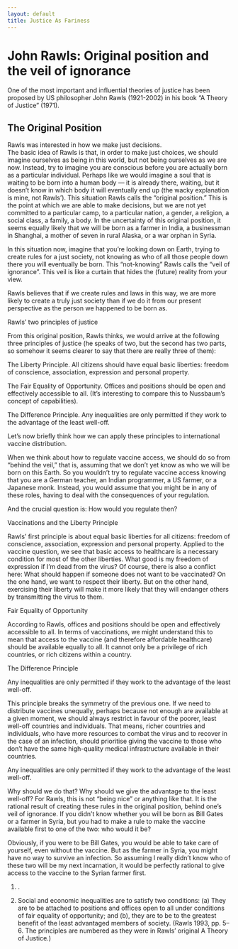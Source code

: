 ```yaml
---
layout: default
title: Justice As Fariness
---
```


# John Rawls: Original position and the veil of ignorance

One of the most important and influential theories of justice has been proposed by US philosopher John Rawls (1921-2002) in his book “A Theory of Justice” (1971).

## The Original Position

Rawls was interested in how we make just decisions.  
The basic idea of Rawls is that, in order to make just choices, we should imagine ourselves as being in this world, but not being ourselves as we are now. Instead, try to imagine you are conscious before you are actually born as a particular individual. Perhaps like we would imagine a soul that is waiting to be born into a human body — it is already there, waiting, but it doesn’t know in which body it will eventually end up (the wacky explanation is mine, not Rawls’). This situation Rawls calls the “original position.” This is the point at which we are able to make decisions, but we are not yet committed to a particular camp, to a particular nation, a gender, a religion, a social class, a family, a body. In the uncertainty of this original position, it seems equally likely that we will be born as a farmer in India, a businessman in Shanghai, a mother of seven in rural Alaska, or a war orphan in Syria.

In this situation now, imagine that you’re looking down on Earth, trying to create rules for a just society, not knowing as who of all those people down there you will eventually be born. This “not-knowing” Rawls calls the “veil of ignorance”. This veil is like a curtain that hides the (future) reality from your view.

Rawls believes that if we create rules and laws in this way, we are more likely to create a truly just society than if we do it from our present perspective as the person we happened to be born as.

Rawls’ two principles of justice

From this original position, Rawls thinks, we would arrive at the following three principles of justice (he speaks of two, but the second has two parts, so somehow it seems clearer to say that there are really three of them):

The Liberty Principle. All citizens should have equal basic liberties: freedom of conscience, association, expression and personal property.

The Fair Equality of Opportunity. Offices and positions should be open and effectively accessible to all. (It’s interesting to compare this to Nussbaum’s concept of capabilities).

The Difference Principle. Any inequalities are only permitted if they work to the advantage of the least well-off.

Let’s now briefly think how we can apply these principles to international vaccine distribution.

When we think about how to regulate vaccine access, we should do so from “behind the veil,” that is, assuming that we don’t yet know as who we will be born on this Earth. So you wouldn’t try to regulate vaccine access knowing that you are a German teacher, an Indian programmer, a US farmer, or a Japanese monk. Instead, you would assume that you might be in any of these roles, having to deal with the consequences of your regulation.

And the crucial question is: How would you regulate then?

Vaccinations and the Liberty Principle

Rawls’ first principle is about equal basic liberties for all citizens: freedom of conscience, association, expression and personal property. Applied to the vaccine question, we see that basic access to healthcare is a necessary condition for most of the other liberties. What good is my freedom of expression if I’m dead from the virus? Of course, there is also a conflict here: What should happen if someone does not want to be vaccinated? On the one hand, we want to respect their liberty. But on the other hand, exercising their liberty will make it more likely that they will endanger others by transmitting the virus to them.


Fair Equality of Opportunity

According to Rawls, offices and positions should be open and effectively accessible to all. In terms of vaccinations, we might understand this to mean that access to the vaccine (and therefore affordable healthcare) should be available equally to all. It cannot only be a privilege of rich countries, or rich citizens within a country.


The Difference Principle

Any inequalities are only permitted if they work to the advantage of the least well-off.

This principle breaks the symmetry of the previous one. If we need to distribute vaccines unequally, perhaps because not enough are available at a given moment, we should always restrict in favour of the poorer, least well-off countries and individuals. That means, richer countries and individuals, who have more resources to combat the virus and to recover in the case of an infection, should prioritise giving the vaccine to those who don’t have the same high-quality medical infrastructure available in their countries.

Any inequalities are only permitted if they work to the advantage of the least well-off. 

Why should we do that? Why should we give the advantage to the least well-off? For Rawls, this is not “being nice” or anything like that. It is the rational result of creating these rules in the original position, behind one’s veil of ignorance. If you didn’t know whether you will be born as Bill Gates or a farmer in Syria, but you had to make a rule to make the vaccine available first to one of the two: who would it be?


Obviously, if you were to be Bill Gates, you would be able to take care of yourself, even without the vaccine. But as the farmer in Syria, you might have no way to survive an infection. So assuming I really didn’t know who of these two will be my next incarnation, it would be perfectly rational to give access to the vaccine to the Syrian farmer first. 




1. .

2. Social and economic inequalities are to satisfy two conditions: (a) They are to be attached to positions and offices open to all under conditions of fair equality of opportunity; and (b), they are to be to the greatest benefit of the least advantaged members of society. (Rawls 1993, pp. 5–6. The principles are numbered as they were in Rawls’ original A Theory of Justice.)